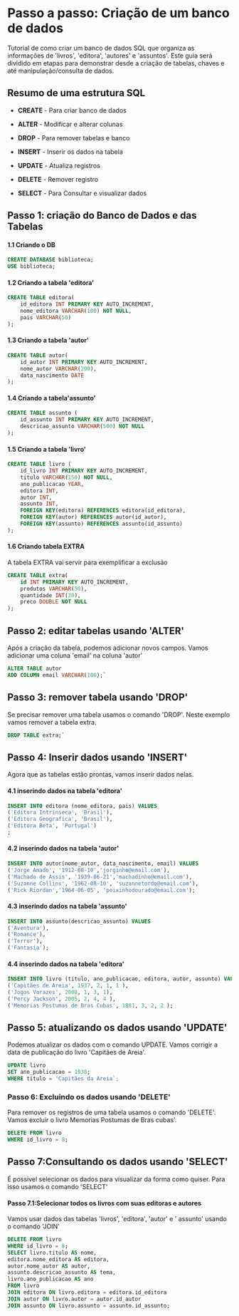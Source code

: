
# Passo a passo: Criação de um banco de dados

Tutorial de como criar um banco de dados SQL que organiza as informações de 'livros', 'editora', 'autores' e 'assuntos'. Este guia será dividido em etapas para demonstrar desde a criação de tabelas, chaves e até manipulação/consulta de dados.

## Resumo de uma estrutura SQL
* __CREATE__ - Para criar banco de dados

* __ALTER__ - Modificar e alterar colunas

* __DROP__ - Para remover tabelas e banco

* __INSERT__ - Inserir  os dados na tabela

* __UPDATE__ - Atualiza registros

* __DELETE__ - Remover registro

* __SELECT__ - Para Consultar e visualizar dados

## Passo 1: criação do Banco de Dados e das Tabelas
#### 1.1 Criando o DB
```SQL
CREATE DATABASE biblioteca;
USE biblioteca;
```

#### 1.2 Criando a tabela 'editora'
```SQL
CREATE TABLE editora(
    id_editora INT PRIMARY KEY AUTO_INCREMENT,
    nome_editora VARCHAR(100) NOT NULL,
    pais VARCHAR(50)
);
```

#### 1.3 Criando a tabela 'autor'
```SQL
CREATE TABLE autor(
    id_autor INT PRIMARY KEY AUTO_INCREMENT,
    nome_autor VARCHAR(200),
    data_nascimento DATE
);
```

#### 1.4 Criando a tabela'assunto'
```SQL
CREATE TABLE assunto (
    id_assunto INT PRIMARY KEY AUTO_INCREMENT,
    descricao_assunto VARCHAR(500) NOT NULL
);
```

#### 1.5 Criando a tabela 'livro'
```SQL
CREATE TABLE livro (
    id_livro INT PRIMARY KEY AUTO_INCREMENT,
    titulo VARCHAR(150) NOT NULL,
    ano_publicacao YEAR,
    editora INT,
    autor INT, 
    assunto INT,
    FOREIGN KEY(editora) REFERENCES editora(id_editora),
    FOREIGN KEY(autor) REFERENCES autor(id_autor),  
    FOREIGN KEY(assunto) REFERENCES assunto(id_assunto)
);
```

#### 1.6 Criando tabela EXTRA
A tabela EXTRA vai servir para exemplificar a exclusão

```SQL
CREATE TABLE extra(
    id INT PRIMARY KEY AUTO_INCREMENT,
    produtos VARCHAR(50),
    quantidade INT(20),
    preco DOUBLE NOT NULL
);
```

## Passo 2: editar tabelas usando 'ALTER'
Após a criação da tabela, podemos adicionar novos campos. Vamos adicionar uma coluna 'email' na coluna 'autor'

```SQL
ALTER TABLE autor
ADD COLUMN email VARCHAR(100);`
```
## Passo 3: remover tabela usando 'DROP'
Se precisar remover uma tabela usamos o comando 'DROP'.
Neste exemplo vamos remover a tabela extra.

```SQL
DROP TABLE extra;`
```

## Passo 4: Inserir dados usando 'INSERT'
Agora que as tabelas estão prontas, vamos inserir dados nelas.

#### 4.1 inserindo dados na tabela 'editora'
```SQL
INSERT INTO editora (nome_editora, pais) VALUES
('Editora Intrinseca', 'Brasil'),
('Editora Geografica', 'Brasil'),
('Editora Beta', 'Portugal')
;
```

#### 4.2 inserindo dados na tabela 'autor'
```SQL
INSERT INTO autor(nome_autor, data_nascimento, email) VALUES
('Jorge Amado', '1912-08-10','jorginho@email.com'),
('Machado de Assis', '1939-06-21','machadinho@email.com'),
('Suzanne Collins', '1962-08-10', 'suzannetordo@email.com'),
('Rick Riordan','1964-06-05', 'peixinhodourado@email.com');
```
#### 4.3 inserindo dados na tabela 'assunto'
```SQL
INSERT INTO assunto(descricao_assunto) VALUES
('Aventura'),
('Romance'),
('Terror'),
('Fantasia');
```

#### 4.4 inserindo dados na tabela 'editora'
```SQL
INSERT INTO livro (titulo, ano_publicacao, editora, autor, assunto) VALUES
('Capitães de Areia', 1937, 2, 1, 1 ),
('Jogos Vorazes', 2008, 1, 3, 1),
('Percy Jackson', 2005, 2, 4, 4 ),
('Memorias Postumas de Bras Cubas', 1881, 3, 2, 2 );
```

## Passo 5: atualizando os dados usando 'UPDATE'
Podemos atualizar os dados com o comando UPDATE.
Vamos corrigir a data de publicação do livro 'Capitães de Areia'.

```SQL
UPDATE livro
SET ano_publicacao = 1938;
WHERE titulo = 'Capitães da Areia`;
```

### Passo 6: Excluindo os dados usando 'DELETE'
Para remover os registros de uma tabela usamos o comando 'DELETE'.
Vamos excluir o livro Memorias Postumas de Bras cubas'.

```SQL
DELETE FROM livro
WHERE id_livro = 8;
```

## Passo 7:Consultando os dados usando 'SELECT'
É possivel selecionar os dados para visualizar da forma como quiser.
Para isso usamos o comando 'SELECT'

#### Passo 7.1:Selecionar todos os livros com suas editoras e autores
Vamos usar dados das tabelas 'livros', 'editora', 'autor' e ' assunto' usando o comando 'JOIN'

```SQL
DELETE FROM livro
WHERE id_livro = 8;
SELECT livro.titulo AS nome, 
editora.nome_editora AS editora, 
autor.nome_autor AS autor, 
assunto.descricao_assunto AS tema, 
livro.ano_publicacao AS ano
FROM livro
JOIN editora ON livro.editora = editora.id_editora
JOIN autor ON livro.autor = autor.id_autor
JOIN assunto ON livro.assunto = assunto.id_assunto;
```